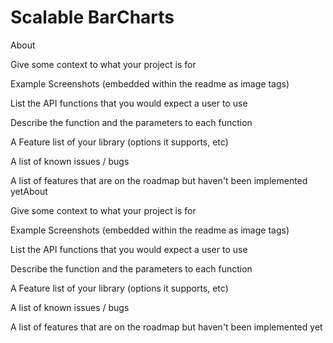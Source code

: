 # Scalable BarCharts

About

Give some context to what your project is for

Example Screenshots (embedded within the readme as image tags)

List the API functions that you would expect a user to use

Describe the function and the parameters to each function

A Feature list of your library (options it supports, etc)

A list of known issues / bugs

A list of features that are on the roadmap but haven't been implemented yetAbout

Give some context to what your project is for

Example Screenshots (embedded within the readme as image tags)

List the API functions that you would expect a user to use

Describe the function and the parameters to each function

A Feature list of your library (options it supports, etc)

A list of known issues / bugs

A list of features that are on the roadmap but haven't been implemented yet
